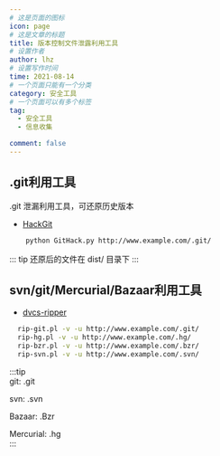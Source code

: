 ```yaml
---
# 这是页面的图标
icon: page
# 这是文章的标题
title: 版本控制文件泄露利用工具
# 设置作者
author: lhz
# 设置写作时间
time: 2021-08-14
# 一个页面只能有一个分类
category: 安全工具
# 一个页面可以有多个标签
tag:
  - 安全工具
  - 信息收集

comment: false
---
```


## .git利用工具

.git 泄漏利用工具，可还原历史版本

- [HackGit](https://github.com/BugScanTeam/GitHack)
```bash
	python GitHack.py http://www.example.com/.git/
```
::: tip
	还原后的文件在 dist/ 目录下
:::

## svn/git/Mercurial/Bazaar利用工具
- [dvcs-ripper](https://github.com/kost/dvcs-ripper)
```bash
  rip-git.pl -v -u http://www.example.com/.git/
  rip-hg.pl -v -u http://www.example.com/.hg/
  rip-bzr.pl -v -u http://www.example.com/.bzr/
  rip-svn.pl -v -u http://www.example.com/.svn/
```
:::tip  
  git: .git  

  svn: .svn

  Bazaar: .Bzr  

  Mercurial: .hg  
:::
